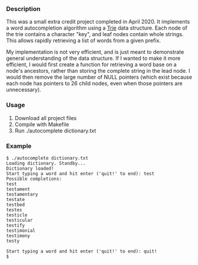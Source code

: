 ### Description
This was a small extra credit project completed in April 2020. It implements a word autocompletion algorithm using a [Trie](https://en.wikipedia.org/wiki/Trie) data structure. Each node of the trie contains a character "key", and leaf nodes contain whole strings. This allows rapidly retrieving a list of words from a given prefix.

My implementation is not very efficient, and is just meant to demonstrate general understanding of the data structure. If I wanted to make it more efficient, I would first create a function for retrieving a word base on a node's ancestors, rather than storing the complete string in the lead node. I would then remove the large number of NULL pointers (which exist because each node has pointers to 26 child nodes, even when those pointers are unnecessary). 

### Usage
1. Download all project files
2. Compile with Makefile
3. Run ./autocomplete dictionary.txt

### Example
```
$ ./autocomplete dictionary.txt
Loading dictionary. Standby...
Dictionary loaded!
Start typing a word and hit enter ('quit!' to end): test
Possible completions:
test
testament
testamentary
testate
testbed
testes
testicle
testicular
testify
testimonial
testimony
testy

Start typing a word and hit enter ('quit!' to end): quit!
$ 
```
